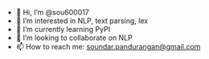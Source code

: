 - 👋 Hi, I’m @sou600017
- 👀 I’m interested in NLP, text parsing, lex
- 🌱 I’m currently learning PyPI
- 💞️ I’m looking to collaborate on NLP
- 📫 How to reach me: soundar.pandurangan@gmail.com 

